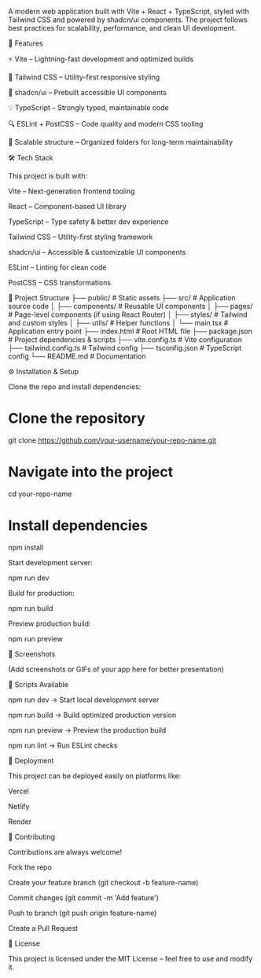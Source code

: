 A modern web application built with Vite + React + TypeScript, styled with Tailwind CSS and powered by shadcn/ui components. The project follows best practices for scalability, performance, and clean UI development.

📌 Features

⚡ Vite – Lightning-fast development and optimized builds

🎨 Tailwind CSS – Utility-first responsive styling

🧩 shadcn/ui – Prebuilt accessible UI components

💡 TypeScript – Strongly typed, maintainable code

🔍 ESLint + PostCSS – Code quality and modern CSS tooling

📂 Scalable structure – Organized folders for long-term maintainability

🛠️ Tech Stack

This project is built with:

Vite
 – Next-generation frontend tooling

React
 – Component-based UI library

TypeScript
 – Type safety & better dev experience

Tailwind CSS
 – Utility-first styling framework

shadcn/ui
 – Accessible & customizable UI components

ESLint
 – Linting for clean code

PostCSS
 – CSS transformations

📂 Project Structure
├── public/               # Static assets
├── src/                  # Application source code
│   ├── components/       # Reusable UI components
│   ├── pages/            # Page-level components (if using React Router)
│   ├── styles/           # Tailwind and custom styles
│   ├── utils/            # Helper functions
│   └── main.tsx          # Application entry point
├── index.html            # Root HTML file
├── package.json          # Project dependencies & scripts
├── vite.config.ts        # Vite configuration
├── tailwind.config.ts    # Tailwind config
├── tsconfig.json         # TypeScript config
└── README.md             # Documentation

⚙️ Installation & Setup

Clone the repo and install dependencies:

# Clone the repository
git clone https://github.com/your-username/your-repo-name.git

# Navigate into the project
cd your-repo-name

# Install dependencies
npm install


Start development server:

npm run dev


Build for production:

npm run build


Preview production build:

npm run preview

📸 Screenshots

(Add screenshots or GIFs of your app here for better presentation)

📜 Scripts Available

npm run dev → Start local development server

npm run build → Build optimized production version

npm run preview → Preview the production build

npm run lint → Run ESLint checks

🚀 Deployment

This project can be deployed easily on platforms like:

Vercel

Netlify

Render

🙌 Contributing

Contributions are always welcome!

Fork the repo

Create your feature branch (git checkout -b feature-name)

Commit changes (git commit -m 'Add feature')

Push to branch (git push origin feature-name)

Create a Pull Request

📄 License

This project is licensed under the MIT License – feel free to use and modify it.
